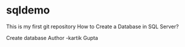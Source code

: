 # sqldemo
This is my first git repository
How to Create a Database in SQL Server?

 Create database <DataBase Name>
Author -kartik Gupta
